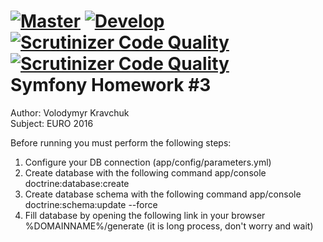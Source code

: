 [![Master](https://travis-ci.org/PulsarV/Symfony_HW3.svg?branch=master)](https://travis-ci.org/PulsarV/Symfony_HW3) [![Develop](https://travis-ci.org/PulsarV/Symfony_HW3.svg?branch=develop)](https://travis-ci.org/PulsarV/Symfony_HW3) [![Scrutinizer Code Quality](https://scrutinizer-ci.com/g/PulsarV/Symfony_HW3/badges/quality-score.png?b=master)](https://scrutinizer-ci.com/g/PulsarV/Symfony_HW3/?branch=master) [![Scrutinizer Code Quality](https://scrutinizer-ci.com/g/PulsarV/Symfony_HW3/badges/quality-score.png?b=develop)](https://scrutinizer-ci.com/g/PulsarV/Symfony_HW3/?branch=develop)  
Symfony Homework #3
===================

Author:  Volodymyr Kravchuk  
Subject: EURO 2016

Before running you must perform the following steps:  
  
1. Configure your DB connection (app/config/parameters.yml)  
2. Create database with the following command app/console doctrine:database:create  
3. Create database schema with the following command app/console doctrine:schema:update --force  
4. Fill database by opening the following link in your browser %DOMAINNAME%/generate (it is long process, don't worry and wait)
